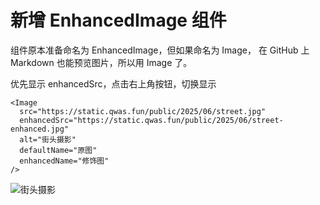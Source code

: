 # 新增 EnhancedImage 组件

组件原本准备命名为 EnhancedImage，但如果命名为 Image， 在 GitHub 上 Markdown 也能预览图片，所以用 Image 了。

优先显示 enhancedSrc，点击右上角按钮，切换显示

```tsx
<Image
  src="https://static.qwas.fun/public/2025/06/street.jpg"
  enhancedSrc="https://static.qwas.fun/public/2025/06/street-enhanced.jpg"
  alt="街头摄影"
  defaultName="原图"
  enhancedName="修饰图"
/>
```

<Image src='https://static.qwas.fun/public/2025/06/street.jpg' 
 enhancedSrc="https://static.qwas.fun/public/2025/06/street-enhanced.jpg"
 alt="街头摄影"
 defaultName="原图"
 enhancedName="修饰图"
/>
